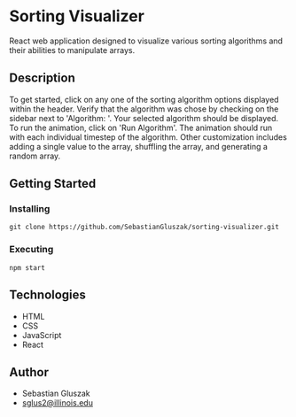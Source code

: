# Sorting Visualizer

React web application designed to visualize various sorting algorithms and their abilities to manipulate arrays.

## Description

To get started, click on any one of the sorting algorithm options displayed within the header. Verify that the algorithm was chose by checking on the sidebar next to 'Algorithm: '. Your selected algorithm should be displayed. To run the animation, click on 'Run Algorithm'. The animation should run with each individual timestep of the algorithm. Other customization includes adding a single value to the array, shuffling the array, and generating a random array.

## Getting Started

### Installing

```
git clone https://github.com/SebastianGluszak/sorting-visualizer.git
```

### Executing

```
npm start
```

## Technologies

- HTML
- CSS
- JavaScript
- React

## Author

- Sebastian Gluszak
- sglus2@illinois.edu
